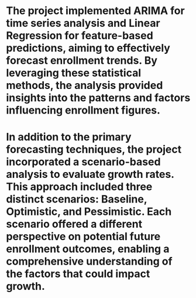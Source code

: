 # The project implemented ARIMA for time series analysis and Linear Regression for feature-based predictions, aiming to effectively forecast enrollment trends. By leveraging these statistical methods, the analysis provided insights into the patterns and factors influencing enrollment figures.

# In addition to the primary forecasting techniques, the project incorporated a scenario-based analysis to evaluate growth rates. This approach included three distinct scenarios: Baseline, Optimistic, and Pessimistic. Each scenario offered a different perspective on potential future enrollment outcomes, enabling a comprehensive understanding of the factors that could impact growth.
